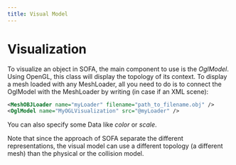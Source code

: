 ```yaml
---
title: Visual Model
---
```


Visualization
=============

To visualize an object in SOFA, the main component to use is the _OglModel_.
Using OpenGL, this class will display the topology of its context. To display a mesh loaded with any MeshLoader, all you need to do is to connect the OglModel with the MeshLoader by writing (in case if an XML scene):

```xml
<MeshOBJLoader name="myLoader" filename="path_to_filename.obj" />
<OglModel name="MyOGLVisualization" src="@myLoader" />
```

You can also specify some Data like _color_ or _scale_.

Note that since the approach of SOFA separate the different representations, the visual model can use a different topology (a different mesh) than the physical or the collision model.